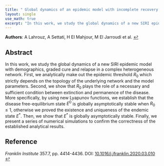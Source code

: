 ```yaml
---
title: " Global dynamics of an epidemic model with incomplete recovery in a complex network (2020)"
layout: single
use_math: true
excerpt: "In this work, we study the global dynamics of a new SIRI epidemic model with demographics, graded cure and relapse in a complex heterogeneous network. First, we analytically make out..."
---
```


**Authors**: A Lahrouz, A Settati, H El Mahjour, M El Jarroudi et al. <a href="{{ '/research/' | relative_url }}">↩</a>

## Abstract  
  In this work, we study the global dynamics of a new SIRI epidemic model with demographics, graded cure and relapse in a complex heterogeneous network. First, we analytically make out the epidemic threshold $R_{0}$ which strictly depends on the topology of the underlying network and the model parameters. Second, we show that $R_{0}$ plays the role of a necessary and sufficient condition between extinction and permanence of the disease. More specifically, by using new Lyapunov functions, we establish that the disease free-equilibrium state $E^{0}$ is globally asymptotically stable when $R_{0} \leq 1$, otherwise we proved the existence and uniqueness of the endemic state $E^{*}$. Then, we show that $E^{*}$ is globally asymptotically stable. Finally, we present a series of numerical simulations to confirm the correctness of the established analytical results.

## Reference  
*Franklin Institute* 357.7, pp. 4414-4436. 
DOI: [10.1016/j.jfranklin.2020.03.010](https://doi.org/10.1016/j.jfranklin.2020.03.010)
<a href="{{ '/research/' | relative_url }}">↩</a>
